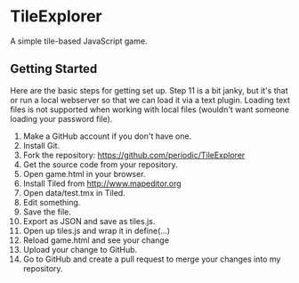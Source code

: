 TileExplorer
============

A simple tile-based JavaScript game.

Getting Started
---------------

Here are the basic steps for getting set up.  Step 11 is a bit janky, but it's that or run a local webserver so that we can load it via a text plugin.  Loading text files is not supported when working with local files (wouldn't want someone loading your password file).

1. Make a GitHub account if you don't have one.
1. Install Git.
1. Fork the repository: https://github.com/periodic/TileExplorer
1. Get the source code from your repository.
1. Open game.html in your browser.
1. Install Tiled from http://www.mapeditor.org
1. Open data/test.tmx in Tiled.
1. Edit something.
1. Save the file.
1. Export as JSON and save as tiles.js.
1. Open up tiles.js and wrap it in define(...)
1. Reload game.html and see your change
1. Upload your change to GitHub.
1. Go to GitHub and create a pull request to merge your changes into my repository.
